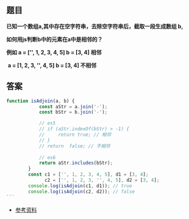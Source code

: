 ## 题目

**已知一个数组a,其中存在空字符串，去除空字符串后，截取一段生成数组  b,**

**如何用js判断b中的元素在a中是相邻的？**

**例如 a = ['', 1, 2, 3, 4, 5]   b = [3, 4]    相邻**

​        **a = [1, 2, 3, '', 4, 5]   b = [3, 4]    不相邻**

## 答案

```javascript
function isAdjoin(a, b) {
            const aStr = a.join('-');
            const bStr = b.join('-');

            // es5
            // if (aStr.indexOf(bStr) > -1) {
            //     return true; // 相邻
            // }
            // return  false; // 不相邻
            
            // es6
            return aStr.includes(bStr);
        }
        const c1 = ['', 1, 2, 3, 4, 5], d1 = [3, 4];
              c2 = ['', 1, 2, 3, '', 4, 5], d2 = [3, 4];
        console.log(isAdjoin(c1, d1)); // true
        console.log(isAdjoin(c2, d2)); // false
​```
```

* [参考资料](<https://developer.mozilla.org/zh-CN/docs/Web/JavaScript/Reference/Global_Objects/String/includes>) 



